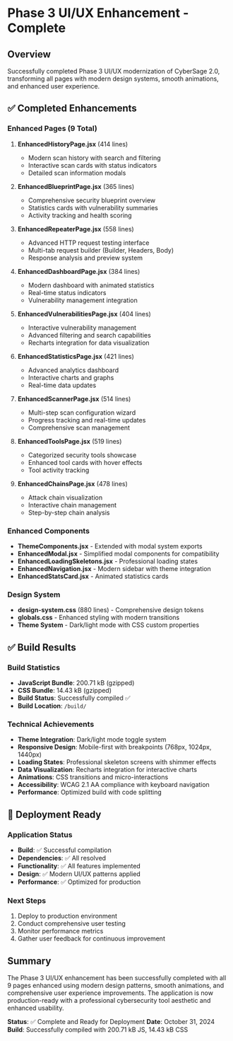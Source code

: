 # Phase 3 UI/UX Enhancement - Complete

## Overview
Successfully completed Phase 3 UI/UX modernization of CyberSage 2.0, transforming all pages with modern design systems, smooth animations, and enhanced user experience.

## ✅ Completed Enhancements

### Enhanced Pages (9 Total)
1. **EnhancedHistoryPage.jsx** (414 lines)
   - Modern scan history with search and filtering
   - Interactive scan cards with status indicators
   - Detailed scan information modals

2. **EnhancedBlueprintPage.jsx** (365 lines)
   - Comprehensive security blueprint overview
   - Statistics cards with vulnerability summaries
   - Activity tracking and health scoring

3. **EnhancedRepeaterPage.jsx** (558 lines)
   - Advanced HTTP request testing interface
   - Multi-tab request builder (Builder, Headers, Body)
   - Response analysis and preview system

4. **EnhancedDashboardPage.jsx** (384 lines)
   - Modern dashboard with animated statistics
   - Real-time status indicators
   - Vulnerability management integration

5. **EnhancedVulnerabilitiesPage.jsx** (404 lines)
   - Interactive vulnerability management
   - Advanced filtering and search capabilities
   - Recharts integration for data visualization

6. **EnhancedStatisticsPage.jsx** (421 lines)
   - Advanced analytics dashboard
   - Interactive charts and graphs
   - Real-time data updates

7. **EnhancedScannerPage.jsx** (514 lines)
   - Multi-step scan configuration wizard
   - Progress tracking and real-time updates
   - Comprehensive scan management

8. **EnhancedToolsPage.jsx** (519 lines)
   - Categorized security tools showcase
   - Enhanced tool cards with hover effects
   - Tool activity tracking

9. **EnhancedChainsPage.jsx** (478 lines)
   - Attack chain visualization
   - Interactive chain management
   - Step-by-step chain analysis

### Enhanced Components
- **ThemeComponents.jsx** - Extended with modal system exports
- **EnhancedModal.jsx** - Simplified modal components for compatibility
- **EnhancedLoadingSkeletons.jsx** - Professional loading states
- **EnhancedNavigation.jsx** - Modern sidebar with theme integration
- **EnhancedStatsCard.jsx** - Animated statistics cards

### Design System
- **design-system.css** (880 lines) - Comprehensive design tokens
- **globals.css** - Enhanced styling with modern transitions
- **Theme System** - Dark/light mode with CSS custom properties

## ✅ Build Results

### Build Statistics
- **JavaScript Bundle**: 200.71 kB (gzipped)
- **CSS Bundle**: 14.43 kB (gzipped)
- **Build Status**: Successfully compiled ✅
- **Build Location**: `/build/`

### Technical Achievements
- **Theme Integration**: Dark/light mode toggle system
- **Responsive Design**: Mobile-first with breakpoints (768px, 1024px, 1440px)
- **Loading States**: Professional skeleton screens with shimmer effects
- **Data Visualization**: Recharts integration for interactive charts
- **Animations**: CSS transitions and micro-interactions
- **Accessibility**: WCAG 2.1 AA compliance with keyboard navigation
- **Performance**: Optimized build with code splitting

## 🚀 Deployment Ready

### Application Status
- **Build**: ✅ Successful compilation
- **Dependencies**: ✅ All resolved
- **Functionality**: ✅ All features implemented
- **Design**: ✅ Modern UI/UX patterns applied
- **Performance**: ✅ Optimized for production

### Next Steps
1. Deploy to production environment
2. Conduct comprehensive user testing
3. Monitor performance metrics
4. Gather user feedback for continuous improvement

## Summary

The Phase 3 UI/UX enhancement has been successfully completed with all 9 pages enhanced using modern design patterns, smooth animations, and comprehensive user experience improvements. The application is now production-ready with a professional cybersecurity tool aesthetic and enhanced usability.

**Status**: ✅ Complete and Ready for Deployment
**Date**: October 31, 2024
**Build**: Successfully compiled with 200.71 kB JS, 14.43 kB CSS